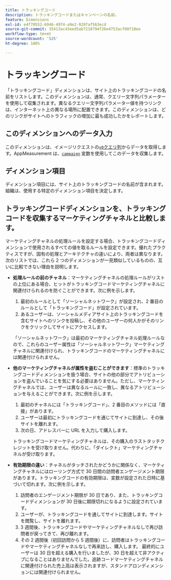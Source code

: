 ```yaml
---
title: トラッキングコード
description: トラッキングコードまたはキャンペーンの名前。
feature: Dimensions
exl-id: e4f70552-6946-4974-a9e2-928faf563ecd
source-git-commit: 35413ac43eed5ab7218794f26e4753acf08f18ee
workflow-type: tm+mt
source-wordcount: '525'
ht-degree: 100%

---
```


# トラッキングコード

「トラッキングコード」ディメンションは、サイト上のトラッキングコードの名前をリストします。このディメンションは、通常、クエリー文字列パラメーターを使用して収集されます。異なるクエリー文字列パラメーター値を持つリンクは、インターネット上の異なる場所に配置できます。このディメンションは、どのリンクがサイトへのトラフィックの増加に最も成功したかをレポートします。

## このディメンションへのデータ入力

このディメンションは、イメージリクエストの[`v0`クエリ列](/help/implement/validate/query-parameters.md)からデータを取得します。AppMeasurement は、[`campaign`](/help/implement/vars/page-vars/campaign.md) 変数を使用してこのデータを収集します。

## ディメンション項目

ディメンション項目には、サイト上のトラッキングコードの名前が含まれます。組織は、使用する特定のディメンション項目を決定します。

## トラッキングコードディメンションを、トラッキングコードを収集するマーケティングチャネルと比較します。

マーケティングチャネルの処理ルールを設定する場合、トラッキングコードディメンションで使用されるすべての値を取るルールを設定できます。優れたプラクティスですが、固有の処理とアーキテクチャの違いにより、両者は異なります。次のリストでは、これら 2 つのディメンションが一見類似しているものの、互いに比較できない理由を説明します。

* **処理ルールの前のチャネル**：マーケティングチャネルの処理ルールがリストの上位にある場合、ヒットがトラッキングコードマーケティングチャネルに関連付けられるのを防ぐことができます。次に例を示します。

   1. 最初のルールとして「ソーシャルネットワーク」が設定され、2 番目のルールとして「トラッキングコード」が設定されています。
   2. あるユーザーは、ソーシャルメディアサイト上のトラッキングコードを含むサイトへのリンクを投稿し、その他のユーザーの何人かがそのリンクをクリックしてサイトにアクセスします。

   「ソーシャルネットワーク」は最初のマーケティングチャネル処理ルールなので、これらのユーザー属性は「ソーシャルネットワーク」マーケティングチャネルに関連付けられ、トラッキングコードのマーケティングチャネルには関連付けられません。
* **他のマーケティングチャネルが属性を盗むことができます**：標準のトラッキングコードディメンションを扱う場合、サイトの他の部分でアトリビューションを盗んでいることを気にする必要はありません。ただし、マーケティングチャネルでは、ユーザーは異なるルールに一致し、異なるアトリビューションを与えることができます。次に例を示します。
   1. 最初のチャネルには「トラッキングコード」、2 番目のメソッドには「直接」があります。
   2. ユーザーは最初にトラッキングコードを通じてサイトに到達し、その後サイトを離れます。
   3. 次の日、アドレスバーに URL を入力して購入します。

   トラッキングコードマーケティングチャネルは、その購入のラストタッチクレジットを受け取りません。代わりに、「ダイレクト」マーケティングチャネルが受け取ります。
* **有効期限の違い**：チャネルがタッチされたかどうかに関係なく、マーケティングチャネルにはローリング方式で 30 日間の訪問者エンゲージメント期限があります。トラッキングコードの有効期限は、変数が設定された日時に基づいて切れます。次に例を示します。
   1. 訪問者のエンゲージメント期限が 30 日であり、また、トラッキングコードディメンションが 30 日後に期限切れになるように設定されています。
   2. ユーザーが、トラッキングコードを通してサイトに到達します。サイトを閲覧し、サイトを離れます。
   3. 3 週間後、トラッキングコードやマーケティングチャネルなしで再び訪問者が戻ってきて、再び離れます。
   4. その 2 週間後（初回訪問から 5 週間後）に、訪問者はトラッキングコードやマーケティングチャネルなしで再来訪し、購入します。
   最終的にユーザーは 30 日を超える購入を行いましたが、30 日を超えて非アクティブになることはありませんでした。追跡コードマーケティングチャネルに関連付けられた売上高は表示されますが、スタンドアロンディメンションには関連付けられません。
